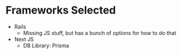 
# Frameworks Selected



 - Rails
   - Missing JS stuff, but has a bunch of
     options for how to do that
 - Next JS
   - DB Library: Prisma

